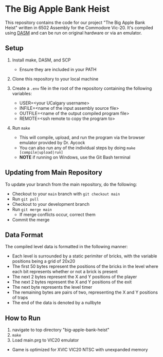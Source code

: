 # The Big Apple Bank Heist

This repository contains the code for our project "The Big Apple Bank Heist" written in 6502 Assembly for the Commodore Vic-20. It's compiled using [DASM](https://github.com/dasm-assembler/dasm) and can be run on original hardware or via an emulator.

## Setup
1. Install make, DASM, and SCP
    - Ensure they are included in your PATH

2. Clone this repository to your local machine

3. Create a `.env` file in the root of the repository containing the following variables:
    - USER=\<your UCalgary username\>
    - INFILE=\<name of the input assembly source file\>
    - OUTFILE=\<name of the output compiled program file\>
    - REMOTE=\<ssh remote to copy the program to\>

4. Run `make`
    - This will compile, upload, and run the program via the browser emulator provided by Dr. Aycock
    - You can also run any of the individual steps by doing `make [compile|upload|run]`
    - **NOTE** if running on Windows, use the Git Bash terminal

## Updating from Main Repository
To update your branch from the main repository, do the following:
- Checkout to your `main` branch with `git checkout main`
- Run `git pull`
- Checkout to your development branch
- Run `git merge main`
    - If merge conflicts occur, correct them
- Commit the merge

## Data Format
The compiled level data is formatted in the following manner:
- Each level is surrounded by a static perimiter of bricks, with the variable positions being a grid of 20x20
- The first 50 bytes represent the positions of the bricks in the level where each bit represents whether or not a brick is present
- The next 2 bytes represent the X and Y positions of the player
- The next 2 bytes represent the X and Y positions of the exit
- The next byte represents the level timer
- The remaining bytes are pairs of two, representing the X and Y positions of traps
- The end of the data is denoted by a nullbyte


## How to Run
1. navigate to top directory "big-apple-bank-heist"
2. `make`
3. Load main.prg to VIC20 emulator
* Game is optimized for XVIC VIC20 NTSC with unexpanded memory